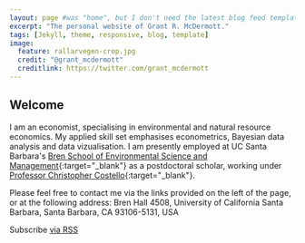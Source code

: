 ```yaml
---
layout: page #was "home", but I don't need the latest blog feed template on the homepage
excerpt: "The personal website of Grant R. McDermott."
tags: [Jekyll, theme, responsive, blog, template]
image:
  feature: rallarvegen-crop.jpg
  credit: "@grant_mcdermott"
  creditlink: https://twitter.com/grant_mcdermott
---
```


## Welcome

I am an economist, specialising in environmental and natural resource economics. My applied skill set emphasises econometrics, Bayesian data analysis and data vizualisation. I am presently employed at UC Santa Barbara's [Bren School of Environmental Science and Management](http://www.bren.ucsb.edu/){:target="_blank"} as a postdoctoral scholar, working under [Professor Christopher Costello](http://christopherjcostello.com/){:target="_blank"}. 

Please feel free to contact me via the links provided on the left of the page, or at the following address: Bren Hall 4508, University of California Santa Barbara, Santa Barbara, CA 93106-5131, USA

<p class="rss-subscribe">Subscribe <a href="{{ "/feed.xml" | prepend: site.baseurl }}" target="_blank">via RSS</a></p>
